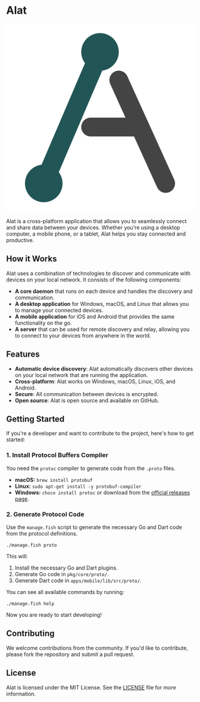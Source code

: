 # Alat

![](./logo/animated/logo.svg)

Alat is a cross-platform application that allows you to seamlessly connect and share data between your devices. Whether you're using a desktop computer, a mobile phone, or a tablet, Alat helps you stay connected and productive.

## How it Works

Alat uses a combination of technologies to discover and communicate with devices on your local network. It consists of the following components:

- **A core daemon** that runs on each device and handles the discovery and communication.
- **A desktop application** for Windows, macOS, and Linux that allows you to manage your connected devices.
- **A mobile application** for iOS and Android that provides the same functionality on the go.
- **A server** that can be used for remote discovery and relay, allowing you to connect to your devices from anywhere in the world.

## Features

- **Automatic device discovery**: Alat automatically discovers other devices on your local network that are running the application.
- **Cross-platform**: Alat works on Windows, macOS, Linux, iOS, and Android.
- **Secure**: All communication between devices is encrypted.
- **Open source**: Alat is open source and available on GitHub.

## Getting Started

If you're a developer and want to contribute to the project, here's how to get started:

### 1. Install Protocol Buffers Compiler

You need the `protoc` compiler to generate code from the `.proto` files.

- **macOS:** `brew install protobuf`
- **Linux:** `sudo apt-get install -y protobuf-compiler`
- **Windows:** `choco install protoc` or download from the [official releases page](https://github.com/protocolbuffers/protobuf/releases).

### 2. Generate Protocol Code

Use the `manage.fish` script to generate the necessary Go and Dart code from the protocol definitions.

```fish
./manage.fish proto
```

This will:

1. Install the necessary Go and Dart plugins.
2. Generate Go code in `pkg/core/proto/`.
3. Generate Dart code in `apps/mobile/lib/src/proto/`.

You can see all available commands by running:

```fish
./manage.fish help
```

Now you are ready to start developing!

## Contributing

We welcome contributions from the community. If you'd like to contribute, please fork the repository and submit a pull request.

## License

Alat is licensed under the MIT License. See the [LICENSE](LICENSE) file for more information.


